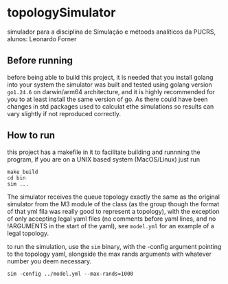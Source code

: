 # topologySimulator
simulador para a disciplina de Simulação e métoods analíticos da PUCRS, alunos: Leonardo Forner

## Before running
before being able to build this project, it is needed that you install golang into your system
the simulator was built and tested using golang version `go1.24.6` on darwin/arm64 architecture, and it is highly recommended
for you to at least install the same version of go. As there could have been changes in std packages used to calculat ethe simulations
so results can vary slightly if not reproduced correctly.

## How to run
this project has a makefile in it to facilitate building and runnning the program, if you are on a UNIX based system (MacOS/Linux)
just run 

```
make build
cd bin
sim ...
```

The simulator receives the queue topology exactly the same as the original simulator from the M3 module of the class (as the group though the
format of that yml fila was really good to represent a topology), with the exception of only accepting legal yaml files (no comments before yaml lines, and no !ARGUMENTS in the start of the yaml), see `model.yml` for an example of a legal topology.

to run the simulation, use the `sim` binary, with the -config argument pointing to the topology yaml, alongside the max rands arguments with
whatever number you deem necessary.
```
sim -config ../model.yml --max-rands=1000
```
